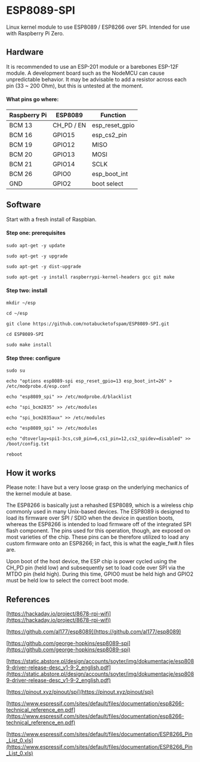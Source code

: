 # ESP8089-SPI

Linux kernel module to use ESP8089 / ESP8266 over SPI. Intended for use with 
Raspberry Pi Zero.

## Hardware

It is recommended to use an ESP-201 module or a barebones ESP-12F module. A 
development board such as the NodeMCU can cause unpredictable behavior. It may 
be advisable to add a resistor across each pin (33 ~ 200 Ohm), but this is 
untested at the moment.

#### What pins go where:

| Raspberry Pi | ESP8089        | Function         |
| ------------ | -------------- | ---------------- |
| BCM 13       | CH\_PD / EN    | esp\_reset\_gpio |
| BCM 16       | GPIO15         | esp\_cs2\_pin    |
| BCM 19       | GPIO12         | MISO             |
| BCM 20       | GPIO13         | MOSI             |
| BCM 21       | GPIO14         | SCLK             |
| BCM 26       | GPIO0          | esp\_boot\_int   |
| GND          | GPIO2          | boot select      |

## Software

Start with a fresh install of Raspbian.

#### Step one: prerequisites

`sudo apt-get -y update`

`sudo apt-get -y upgrade`

`sudo apt-get -y dist-upgrade`

`sudo apt-get -y install raspberrypi-kernel-headers gcc git make`

#### Step two: install

`mkdir ~/esp`

`cd ~/esp`

`git clone https://github.com/notabucketofspam/ESP8089-SPI.git`

`cd ESP8089-SPI`

`sudo make install`

#### Step three: configure

`sudo su`

`echo "options esp8089-spi esp_reset_gpio=13 esp_boot_int=26" > /etc/modprobe.d/esp.conf`

`echo "esp8089_spi" >> /etc/modprobe.d/blacklist`

`echo "spi_bcm2835" >> /etc/modules`

`echo "spi_bcm2835aux" >> /etc/modules`

`echo "esp8089_spi" >> /etc/modules`

`echo "dtoverlay=spi1-3cs,cs0_pin=6,cs1_pin=12,cs2_spidev=disabled" >> /boot/config.txt`

`reboot`

## How it works

Please note: I have but a very loose grasp on the underlying mechanics of the
kernel module at base. 

The ESP8266 is basically just a rehashed ESP8089, which is a wireless chip 
commonly used in many Unix-based devices. The ESP8089 is designed to load its 
firmware over SPI / SDIO when the device in question boots, whereas the ESP8266 
is intended to load firmware off of the integrated SPI flash component. The 
pins used for this operation, though, are exposed on most varieties of the 
chip. These pins can be therefore utilized to load any custom firmware onto an 
ESP8266; in fact, this is what the eagle\_fw\#.h files are.

Upon boot of the host device, the ESP chip is power cycled using the CH\_PD 
pin \(held low\) and subsequently set to load code over SPI via the MTDO pin 
\(held high\). During this time, GPIO0 must be held high and GPIO2 must be held 
low to select the correct boot mode.

## References

[https://hackaday.io/project/8678-rpi-wifi](https://hackaday.io/project/8678-rpi-wifi)

[https://github.com/al177/esp8089](https://github.com/al177/esp8089)

[https://github.com/george-hopkins/esp8089-spi](https://github.com/george-hopkins/esp8089-spi)

[https://static.abstore.pl/design/accounts/soyter/img/dokumentacje/esp8089-driver-release-desc_v1-9-2_english.pdf](https://static.abstore.pl/design/accounts/soyter/img/dokumentacje/esp8089-driver-release-desc_v1-9-2_english.pdf)

[https://pinout.xyz/pinout/spi](https://pinout.xyz/pinout/spi)

[https://www.espressif.com/sites/default/files/documentation/esp8266-technical_reference_en.pdf](https://www.espressif.com/sites/default/files/documentation/esp8266-technical_reference_en.pdf)

[https://www.espressif.com/sites/default/files/documentation/ESP8266_Pin_List_0.xls](https://www.espressif.com/sites/default/files/documentation/ESP8266_Pin_List_0.xls)
